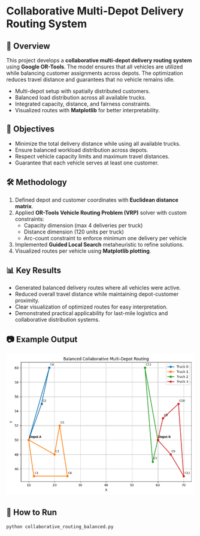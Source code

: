 # Collaborative Multi-Depot Delivery Routing System

## 📌 Overview
This project develops a **collaborative multi-depot delivery routing system** using **Google OR-Tools**. The model ensures that all vehicles are utilized while balancing customer assignments across depots. The optimization reduces travel distance and guarantees that no vehicle remains idle.

- Multi-depot setup with spatially distributed customers.
- Balanced load distribution across all available trucks.
- Integrated capacity, distance, and fairness constraints.
- Visualized routes with **Matplotlib** for better interpretability.

## 🎯 Objectives
- Minimize the total delivery distance while using all available trucks.
- Ensure balanced workload distribution across depots.
- Respect vehicle capacity limits and maximum travel distances.
- Guarantee that each vehicle serves at least one customer.

## 🛠️ Methodology
1. Defined depot and customer coordinates with **Euclidean distance matrix**.
2. Applied **OR-Tools Vehicle Routing Problem (VRP)** solver with custom constraints:
   - Capacity dimension (max 4 deliveries per truck)
   - Distance dimension (120 units per truck)
   - Arc-count constraint to enforce minimum one delivery per vehicle
3. Implemented **Guided Local Search** metaheuristic to refine solutions.
4. Visualized routes per vehicle using **Matplotlib plotting**.

## 📊 Key Results
- Generated balanced delivery routes where all vehicles were active.
- Reduced overall travel distance while maintaining depot-customer proximity.
- Clear visualization of optimized routes for easy interpretation.
- Demonstrated practical applicability for last-mile logistics and collaborative distribution systems.

## 📷 Example Output
![Route Visualization](matplotlib.png)

## 🚀 How to Run
```bash
python collaborative_routing_balanced.py
